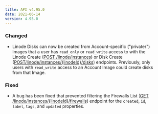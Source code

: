```yaml
---
title: API v4.95.0
date: 2021-06-14
version: 4.95.0
---
```


### Changed

- Linode Disks can now be created from Account-specific ("private/") Images that a user has `read_only` or `read_write` access to with the Linode Create ([POST /linode/instances](/docs/api/linode-instances/#linode-create)) or Disk Create ([POST/linode/instances/{linodeId}/disks](/docs/api/linode-instances/#disk-create)) endpoints. Previously, only users with `read_write` access to an Account Image could create disks from that Image.

### Fixed

- A bug has been fixed that prevented filtering the Firewalls List ([GET /linode/instances/{linodeId}/firewalls](/docs/api/linode-instances/#firewalls-list)) endpoint for the `created`, `id`, `label`, `tags`, and `updated` properties.